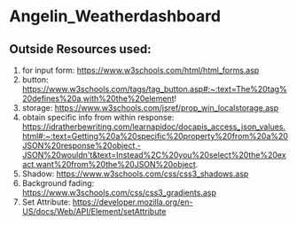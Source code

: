 # Angelin_Weatherdashboard

## Outside Resources used:
1.  for input form: https://www.w3schools.com/html/html_forms.asp
2. button: https://www.w3schools.com/tags/tag_button.asp#:~:text=The%20tag%20defines%20a,with%20the%20element!
3. storage: https://www.w3schools.com/jsref/prop_win_localstorage.asp
4. obtain specific info from within response: https://idratherbewriting.com/learnapidoc/docapis_access_json_values.html#:~:text=Getting%20a%20specific%20property%20from%20a%20JSON%20response%20object,-JSON%20wouldn't&text=Instead%2C%20you%20select%20the%20exact,want%20from%20the%20JSON%20object.
5. Shadow: https://www.w3schools.com/css/css3_shadows.asp
6. Background fading: https://www.w3schools.com/css/css3_gradients.asp
7. Set Attribute: https://developer.mozilla.org/en-US/docs/Web/API/Element/setAttribute